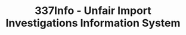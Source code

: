 ---
bigquery: https://console.cloud.google.com/bigquery?p=patents-public-data&d=usitc_investigations&page=dataset&project=sheets-management-319211
citation: US International Trade Commission 337Info Unfair Import Investigations Information
  System
contributors: US International Trade Comission
cost: None
description: US International Trade Commission 337Info Unfair Import Investigations
  Information System contains data on investigations done under Section 337. Section
  337 declares the infringement of certain statutory intellectual property rights
  and other forms of unfair competition in import trade to be unlawful practices.
  Most Section 337 investigations involve allegations of patent or registered trademark
  infringement.
documentation: FAQ and tutorial available on the site
last_edit: 04/12/2022, 04:34:40
location: https://pubapps2.usitc.gov/337external/
maintained_by: US International Trade Comission
schema_fields:
- finalDetNoViolation
- docketNo
- finalIdOnViolationIssue
- trademarkNumbers
- invUnfairAct
- investigationNo
- gcAttorney
- htsNumbers
- actualEndDateEvidHear
- aljAssigned
- finalIdOnViolationDue
- title
- publication_number
- copyrightNumbers
- currentActiveALJ
- markmanHearing
- currentStatus
- complainant
- patentNumbers
- startDateMarkmanHearing
- ouiiAttorney
- dateOfPublicationFrNotice
- internalRemand
- dateCreated
- respondent
- teoProceedingInvolved
- endDateMarkmanHearing
- investigationType
- id
- teoIdIssueDate
- dateComplaintFiled
- lastUpdated
- actualStartDateEvidHear
- ouiiParticipation
- investigationTermDate
- scheduledStartDateEvidHear
- teoIdDueDate
- scheduledEndDateEvidHear
- targetDate
- patentNumber
- finalDetViolation
- teoReliefGranted
- cafcAppeals
- issueDateOtherNonFinal
shortname: unfair_import_investigations
tags:
- import
- legal
- trade
timeframe: 2008-2021 (prior to 2008 downloadable as a JSON file)
title: 337Info - Unfair Import Investigations Information System
uuid: 2721f5ec-e599-4890-9265-9706719fc71e
---